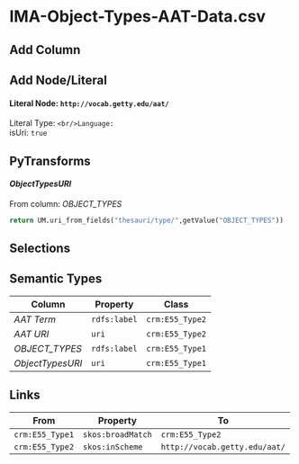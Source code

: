 # IMA-Object-Types-AAT-Data.csv

## Add Column

## Add Node/Literal
#### Literal Node: `http://vocab.getty.edu/aat/`
Literal Type: ``
<br/>Language: ``
<br/>isUri: `true`


## PyTransforms
#### _ObjectTypesURI_
From column: _OBJECT_TYPES_
``` python
return UM.uri_from_fields("thesauri/type/",getValue("OBJECT_TYPES"))
```


## Selections

## Semantic Types
| Column | Property | Class |
|  ----- | -------- | ----- |
| _AAT Term_ | `rdfs:label` | `crm:E55_Type2`|
| _AAT URI_ | `uri` | `crm:E55_Type2`|
| _OBJECT_TYPES_ | `rdfs:label` | `crm:E55_Type1`|
| _ObjectTypesURI_ | `uri` | `crm:E55_Type1`|


## Links
| From | Property | To |
|  --- | -------- | ---|
| `crm:E55_Type1` | `skos:broadMatch` | `crm:E55_Type2`|
| `crm:E55_Type2` | `skos:inScheme` | `http://vocab.getty.edu/aat/`|
